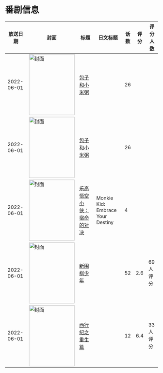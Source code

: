# 番剧信息

|放送日期|封面|标题|日文标题|话数|评分|评分人数|
|---|---|---|---|---|---|---|
|2022-06-01|<img src="https://lain.bgm.tv/pic/cover/c/c5/bd/422191_43nZT.jpg" alt="封面" style="width:150px;height:200px;object-fit:cover;">|[包子和小米粥](https://bangumi.tv/subject/422191)||26|||
|2022-06-01|<img src="https://lain.bgm.tv/pic/cover/c/c5/bd/422191_43nZT.jpg" alt="封面" style="width:150px;height:200px;object-fit:cover;">|[包子和小米粥](https://bangumi.tv/subject/422191)||26|||
|2022-06-01|<img src="https://lain.bgm.tv/pic/cover/c/52/13/525924_k9XW9.jpg" alt="封面" style="width:150px;height:200px;object-fit:cover;">|[乐高悟空小侠：宿命的对决](https://bangumi.tv/subject/525924)|Monkie Kid: Embrace Your Destiny|4|||
|2022-06-01|<img src="https://lain.bgm.tv/pic/cover/c/c5/81/214043_i886M.jpg" alt="封面" style="width:150px;height:200px;object-fit:cover;">|[新围棋少年](https://bangumi.tv/subject/214043)||52|2.6|69人评分|
|2022-06-01|<img src="https://lain.bgm.tv/pic/cover/c/73/b7/345807_lV20V.jpg" alt="封面" style="width:150px;height:200px;object-fit:cover;">|[西行纪之重生篇](https://bangumi.tv/subject/345807)||12|6.4|33人评分|
